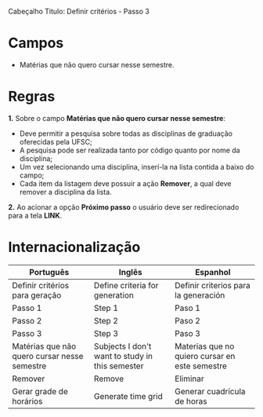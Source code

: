 Cabeçalho
Titulo: Definir critérios - Passo 3

# Campos 

- Matérias que não quero cursar nesse semestre.

# Regras

**1.** Sobre o campo **Matérias que não quero cursar nesse semestre**:

- Deve permitir a pesquisa sobre todas as disciplinas de graduação oferecidas pela UFSC;
- A pesquisa pode ser realizada tanto por código quanto por nome da disciplina;
- Um vez selecionando uma disciplina, inserí-la na lista contida a baixo do campo;
- Cada item da listagem deve possuir a ação **Remover**, a qual deve remover a disciplina da lista.

**2.** Ao acionar a opção **Próximo passo** o usuário deve ser redirecionado para a tela **LINK**.

# Internacionalização

| Português | Inglês | Espanhol |
| --------- | ------ | -------- |
| Definir critérios para geração | Define criteria for generation | Definir criterios para la generación |
| Passo 1 | Step 1 | Paso 1	|
| Passo 2 | Step 2 | Paso 2	|
| Passo 3 | Step 3 | Paso 3	|
| Matérias que não quero cursar nesse semestre | Subjects I don't  want to study in this semester | Materias que no quiero cursar en este semestre |
| Remover | Remove | Eliminar |
| Gerar grade de horários | Generate time grid | Generar cuadrícula de horas |



